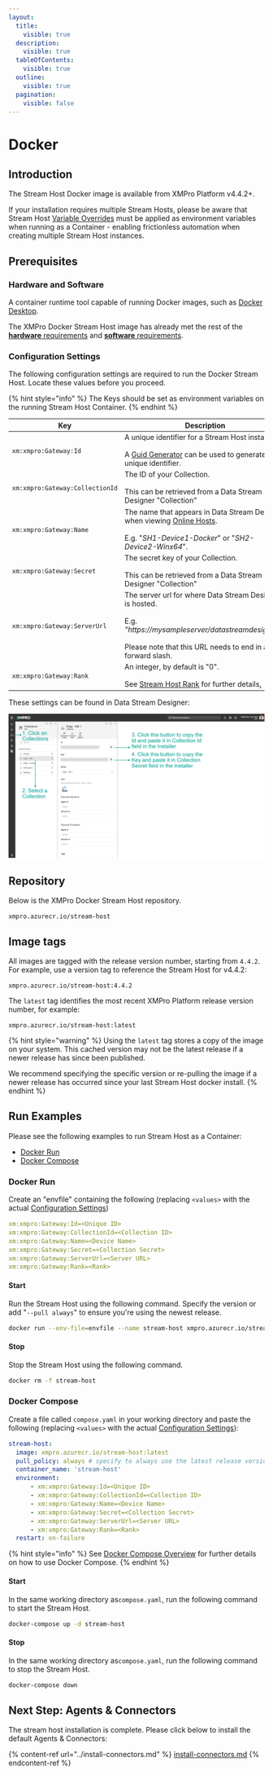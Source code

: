```yaml
---
layout:
  title:
    visible: true
  description:
    visible: true
  tableOfContents:
    visible: true
  outline:
    visible: true
  pagination:
    visible: false
---
```


# Docker

## Introduction

The Stream Host Docker image is available from XMPro Platform v4.4.2+.

If your installation requires multiple Stream Hosts, please be aware that Stream Host [Variable Overrides](../../../how-tos/stream-host.md#how-to-override-variables) must be applied as environment variables when running as a Container - enabling frictionless automation when creating multiple Stream Host instances.

## Prerequisites

### **Hardware and Software**

A container runtime tool capable of running Docker images, such as [Docker Desktop](https://www.docker.com/products/docker-desktop/).

The XMPro Docker Stream Host image has already met the rest of the [**hardware** requirements](../../install.md#hardware-requirements) and [**software** requirements](../../install.md#software-requirements).

### Configuration Settings

The following configuration settings are required to run the Docker Stream Host. Locate these values before you proceed.

{% hint style="info" %}
The Keys should be set as environment variables on the running Stream Host Container.
{% endhint %}

<table><thead><tr><th width="305">Key</th><th>Description</th><th data-hidden>Name</th></tr></thead><tbody><tr><td><code>xm:xmpro:Gateway:Id</code></td><td>A unique identifier for a Stream Host instance.<br><br>A <a href="https://www.guidgenerator.com/">Guid Generator</a> can be used to generate a unique identifier.</td><td></td></tr><tr><td><code>xm:xmpro:Gateway:CollectionId</code></td><td>The ID of your Collection.<br><br>This can be retrieved from a Data Stream Designer "Collection"</td><td></td></tr><tr><td><code>xm:xmpro:Gateway:Name</code></td><td>The name that appears in Data Stream Designer when viewing <a href="../../../how-tos/stream-host.md#how-to-find-online-hosts">Online Hosts</a>.<br><br>E.g. "<em>SH1-Device1-Docker</em>" or "<em>SH2-Device2-Winx64</em>".</td><td></td></tr><tr><td><code>xm:xmpro:Gateway:Secret</code></td><td>The secret key of your Collection.<br><br>This can be retrieved from a Data Stream Designer "Collection"</td><td><em>Server Url</em></td></tr><tr><td><code>xm:xmpro:Gateway:ServerUrl</code></td><td>The server url for where Data Stream Designer is hosted.<br><br>E.g. <em>"https://mysampleserver/datastreamdesigner/".</em> <br><br>Please note that this URL needs to end in a forward slash.</td><td><em>Collection ID</em></td></tr><tr><td><code>xm:xmpro:Gateway:Rank</code></td><td>An integer, by default is "0".<br><br>See <a href="../../../concepts/collection.md#stream-host-rank">Stream Host Rank</a> for further details<a href="../../../concepts/collection.md#stream-host-rank">.</a></td><td></td></tr></tbody></table>

These settings can be found in Data Stream Designer:

![Fig 1: Collection details in Data Stream Designer](<../../../.gitbook/assets/image (1489).png>)

## Repository

Below is the XMPro Docker Stream Host repository.

```
xmpro.azurecr.io/stream-host
```

## Image tags

All images are tagged with the release version number, starting from `4.4.2`. For example, use a version tag to reference the Stream Host for v4.4.2:&#x20;

```
xmpro.azurecr.io/stream-host:4.4.2
```

The `latest` tag identifies the most recent XMPro Platform release version number, for example:

```
xmpro.azurecr.io/stream-host:latest
```

{% hint style="warning" %}
Using the `latest` tag stores a copy of the image on your system. This cached version may not be the latest release if a newer release has since been published.&#x20;

We recommend specifying the specific version or re-pulling the image if a newer release has occurred since your last Stream Host docker install.
{% endhint %}

## **Run Examples**

Please see the following examples to run Stream Host as a Container:

* [Docker Run](docker.md#docker-run)
* [Docker Compose](docker.md#docker-compose)

### Docker Run

Create an "envfile" containing the following (replacing `<values>` with the actual [Configuration Settings](docker.md#configuration-settings))

```yaml
xm:xmpro:Gateway:Id=<Unique ID>
xm:xmpro:Gateway:CollectionId=<Collection ID>
xm:xmpro:Gateway:Name=<Device Name>
xm:xmpro:Gateway:Secret=<Collection Secret>
xm:xmpro:Gateway:ServerUrl=<Server URL>
xm:xmpro:Gateway:Rank=<Rank>
```

#### Start

Run the Stream Host using the following command. Specify the version or add "`--pull always`" to ensure you're using the newest release.

```bash
docker run --env-file=envfile --name stream-host xmpro.azurecr.io/stream-host:latest
```

#### **Stop**

Stop the Stream Host using the following command.

```bash
docker rm -f stream-host
```

### **Docker Compose**

Create a file called `compose.yaml` in your working directory and paste the following (replacing `<values>` with the actual [Configuration Settings](docker.md#configuration-settings)):

```yml
stream-host:
  image: xmpro.azurecr.io/stream-host:latest
  pull_policy: always # specify to always use the latest release version
  container_name: 'stream-host'
  environment:
      - xm:xmpro:Gateway:Id=<Unique ID>
      - xm:xmpro:Gateway:CollectionId=<Collection ID>
      - xm:xmpro:Gateway:Name=<Device Name>
      - xm:xmpro:Gateway:Secret=<Collection Secret>
      - xm:xmpro:Gateway:ServerUrl=<Server URL>
      - xm:xmpro:Gateway:Rank=<Rank>
  restart: on-failure
```

{% hint style="info" %}
See [Docker Compose Overview](https://docs.docker.com/compose/) for further details on how to use Docker Compose.
{% endhint %}

#### Start

In the same working directory as`compose.yaml`, run the following command to start the Stream Host.

```bash
docker-compose up -d stream-host 
```

#### **Stop**

In the same working directory as`compose.yaml`, run the following command to stop the Stream Host.

```bash
docker-compose down
```

## Next Step: Agents & Connectors

The stream host installation is complete. Please click below to install the default Agents & Connectors:

{% content-ref url="../install-connectors.md" %}
[install-connectors.md](../install-connectors.md)
{% endcontent-ref %}
